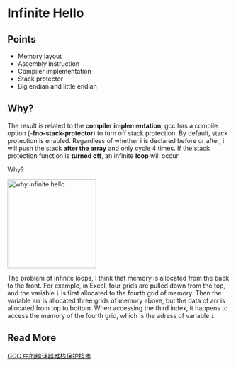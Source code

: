 # Infinite Hello 


## Points 

- Memory layout
- Assembly instruction
- Compiler implementation
- Stack protector
- Big endian and little endian



## Why?

The result is related to the **compiler implementation**, gcc has a compile option (-**fno-stack-protector**) to turn off stack protection. By default, stack protection is enabled. Regardless of whether i is declared before or after, i will push the stack **after the array** and only cycle 4 times. If the stack protection function is **turned off**, an infinite **loop** will occur.

Why?

<img src="https://i.imgur.com/wTrbwzY.png" alt="why infinite hello" width="200"/>

The problem of infinite loops, I think that memory is allocated from the back to the front. For example, in Excel, four grids are pulled down from the top, and the variable `i` is first allocated to the fourth grid of memory. Then the variable arr is allocated three grids of memory above, but the data of arr is allocated from top to bottom. When accessing the third index, it happens to access the memory of the fourth grid, which is the adress of variable `i`.


## Read More 

[GCC 中的编译器堆栈保护技术](https://www.ibm.com/developerworks/cn/linux/l-cn-gccstack/index.html)
